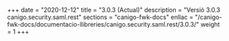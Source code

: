 +++
date        = "2020-12-12"
title       = "3.0.3 (Actual)"
description = "Versió 3.0.3 canigo.security.saml.rest"
sections    = "canigo-fwk-docs"
enllac		= "/canigo-fwk-docs/documentacio-llibreries/canigo.security.saml.rest/3.0.3/"
weight		= 1
+++
